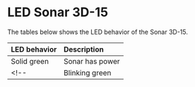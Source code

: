 
# LED Sonar 3D-15

The tables below shows the LED behavior of the Sonar 3D-15.

| LED behavior      | Description           |
| :-----------------| :---------------------|
| Solid green       | Sonar has power       |
<!-- | Blinking green    | Acoustics are active  | -->